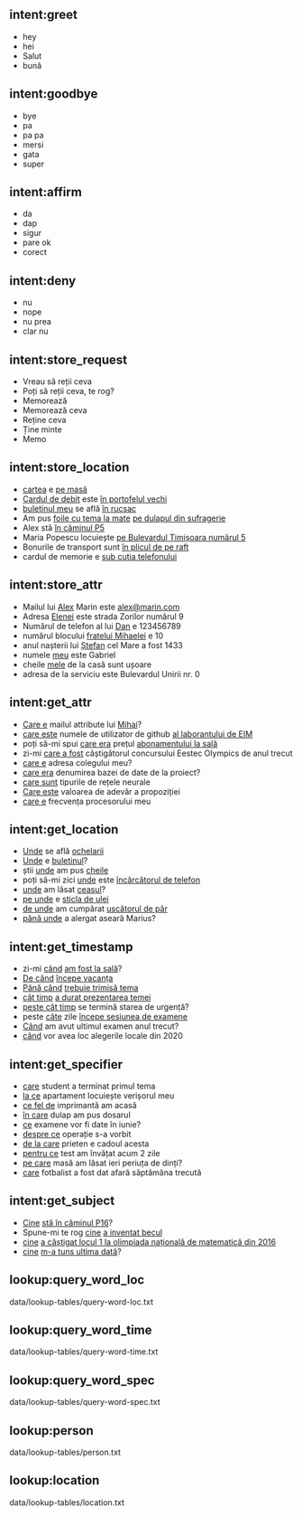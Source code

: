 ## intent:greet
- hey
- hei
- Salut
- bună

## intent:goodbye
- bye
- pa
- pa pa
- mersi
- gata
- super

## intent:affirm
- da
- dap
- sigur
- pare ok
- corect

## intent:deny
- nu
- nope
- nu prea
- clar nu

## intent:store_request
- Vreau să reții ceva
- Poți să reții ceva, te rog?
- Memorează
- Memorează ceva
- Reține ceva
- Ține minte
- Memo

## intent:store_location
- [cartea](obj) e [pe masă](location)
- [Cardul de debit](obj) este [în portofelul vechi](location)
- [buletinul meu](obj) se află [în rucsac](location)
- Am pus [foile cu tema la mate](obj) [pe dulapul din sufragerie](location)
- Alex stă [în căminul P5](location)
- Maria Popescu locuiește [pe Bulevardul Timișoara numărul 5](location)
- Bonurile de transport sunt [în plicul de pe raft](location)
- cardul de memorie e [sub cutia telefonului](location)

## intent:store_attr
- Mailul lui [Alex](person) Marin este alex@marin.com
- Adresa [Elenei](owner) este strada Zorilor numărul 9
- Numărul de telefon al lui [Dan](person) e 123456789
- numărul blocului [fratelui Mihaelei](owner) e 10
- anul nașterii lui [Ștefan](person) cel Mare a fost 1433
- numele [meu](owner) este Gabriel
- cheile [mele](owner) de la casă sunt ușoare
- adresa de la serviciu este Bulevardul Unirii nr. 0

## intent:get_attr
- [Care e](query_word_spec) mailul attribute lui [Mihai](person)?
- [care este](query_word_spec) numele de utilizator de github [al laborantului de EIM](owner)
- poți să-mi spui [care era](query_word_spec) prețul [abonamentului la sală](owner)
- zi-mi [care a fost](query_word_spec) câștigătorul concursului Eestec Olympics de anul trecut
- [care e](query_word_spec) adresa colegului meu?
- [care era](query_word_spec) denumirea bazei de date de la proiect?
- [care sunt](query_word_spec) tipurile de rețele neurale
- [Care este](query_word_spec) valoarea de adevăr a propoziției
- [care e](query_word_spec) frecvența procesorului meu

## intent:get_location
- [Unde](query_word_loc) se află [ochelarii](obj)
- [Unde](query_word_loc) e [buletinul](obj)?
- știi [unde](query_word_loc) am pus [cheile](obj)
- poți să-mi zici [unde](query_word_loc) este [încârcătorul de telefon](obj)
- [unde](query_word_loc) am lăsat [ceasul](obj)?
- [pe unde](query_word_loc) e [sticla de ulei](obj)
- [de unde](query_word_loc) am cumpărat [uscătorul de păr](obj)
- [până unde](query_word_loc) a alergat aseară Marius?

## intent:get_timestamp
- zi-mi [când](query_word_time) [am fost la sală](action)?
- [De când](query_word_time) [începe vacanța](action)
- [Până când](query_word_time) [trebuie trimisă tema](action)
- [cât timp](query_word_time) [a durat prezentarea temei](action)
- [peste cât timp](query_word_time) se termină starea de urgență?
- peste [câte](query_word_time) zile [începe sesiunea de examene](action)
- [Când](query_word_time) am avut ultimul examen anul trecut?
- [când](query_word_time) vor avea loc alegerile locale din 2020

## intent:get_specifier
- [care](query_word_spec) student a terminat primul tema
- [la ce](query_word_spec) apartament locuiește verișorul meu
- [ce fel de](query_word_spec) imprimantă am acasă
- [în care](query_word_spec) dulap am pus dosarul
- [ce](query_word_spec) examene vor fi date în iunie?
- [despre ce](query_word_spec) operație s-a vorbit
- [de la care](query_word_spec) prieten e cadoul acesta
- [pentru ce](query_word_spec) test am învățat acum 2 zile
- [pe care](query_word_spec) masă am lăsat ieri periuța de dinți?
- [care](query_word_spec) fotbalist a fost dat afară săptămâna trecută

## intent:get_subject
- [Cine](query_word_subj) [stă în căminul P16](action)?
- Spune-mi te rog [cine](query_word_subj) [a inventat becul](action)
- [cine](query_word_subj) [a câștigat locul 1 la olimpiada națională de matematică din 2016](action)
- [cine](query_word_subj) [m-a tuns ultima dată](action)?

  
## lookup:query_word_loc
  data/lookup-tables/query-word-loc.txt
  
## lookup:query_word_time
  data/lookup-tables/query-word-time.txt
  
## lookup:query_word_spec
  data/lookup-tables/query-word-spec.txt

## lookup:person
  data/lookup-tables/person.txt
  
## lookup:location
  data/lookup-tables/location.txt